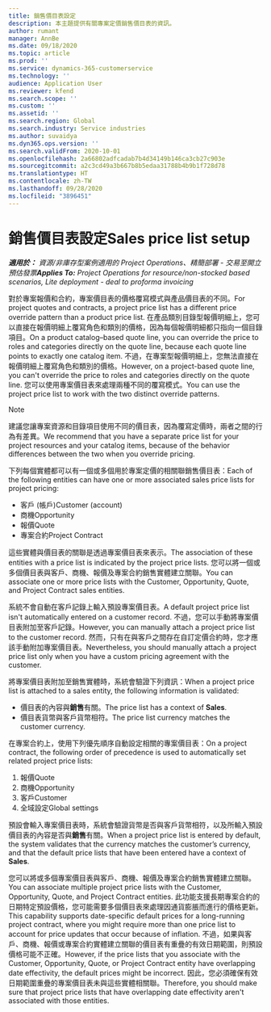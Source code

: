 ```yaml
---
title: 銷售價目表設定
description: 本主題提供有關專案定價銷售價目表的資訊。
author: rumant
manager: AnnBe
ms.date: 09/18/2020
ms.topic: article
ms.prod: ''
ms.service: dynamics-365-customerservice
ms.technology: ''
audience: Application User
ms.reviewer: kfend
ms.search.scope: ''
ms.custom: ''
ms.assetid: ''
ms.search.region: Global
ms.search.industry: Service industries
ms.author: suvaidya
ms.dyn365.ops.version: ''
ms.search.validFrom: 2020-10-01
ms.openlocfilehash: 2a66802adfcadab7b4d34149b146ca3cb27c903e
ms.sourcegitcommit: a2c3cd49a3b667b8b5edaa31788b4b9b1f728d78
ms.translationtype: HT
ms.contentlocale: zh-TW
ms.lasthandoff: 09/28/2020
ms.locfileid: "3896451"
---
```

# <a name="sales-price-list-setup"></a><span data-ttu-id="4bf88-103">銷售價目表設定</span><span class="sxs-lookup"><span data-stu-id="4bf88-103">Sales price list setup</span></span>

<span data-ttu-id="4bf88-104">_**適用於：** 資源/非庫存型案例適用的 Project Operations、精簡部署 - 交易至開立預估發票_</span><span class="sxs-lookup"><span data-stu-id="4bf88-104">_**Applies To:** Project Operations for resource/non-stocked based scenarios, Lite deployment - deal to proforma invoicing_</span></span>

<span data-ttu-id="4bf88-105">對於專案報價和合約，專案價目表的價格覆寫模式與產品價目表的不同。</span><span class="sxs-lookup"><span data-stu-id="4bf88-105">For project quotes and contracts, a project price list has a different price override pattern than a product price list.</span></span> <span data-ttu-id="4bf88-106">在產品類別目錄型報價明細上，您可以直接在報價明細上覆寫角色和類別的價格，因為每個報價明細都只指向一個目錄項目。</span><span class="sxs-lookup"><span data-stu-id="4bf88-106">On a product catalog–based quote line, you can override the price to roles and categories directly on the quote line, because each quote line points to exactly one catalog item.</span></span> <span data-ttu-id="4bf88-107">不過，在專案型報價明細上，您無法直接在報價明細上覆寫角色和類別的價格。</span><span class="sxs-lookup"><span data-stu-id="4bf88-107">However, on a project-based quote line, you can't override the price to roles and categories directly on the quote line.</span></span> <span data-ttu-id="4bf88-108">您可以使用專案價目表來處理兩種不同的覆寫模式。</span><span class="sxs-lookup"><span data-stu-id="4bf88-108">You can use the project price list to work with the two distinct override patterns.</span></span>

> [!NOTE]
> <span data-ttu-id="4bf88-109">建議您讓專案資源和目錄項目使用不同的價目表，因為覆寫定價時，兩者之間的行為有差異。</span><span class="sxs-lookup"><span data-stu-id="4bf88-109">We recommend that you have a separate price list for your project resources and your catalog items, because of the behavior differences between the two when you override pricing.</span></span>

<span data-ttu-id="4bf88-110">下列每個實體都可以有一個或多個用於專案定價的相關聯銷售價目表：</span><span class="sxs-lookup"><span data-stu-id="4bf88-110">Each of the following entities can have one or more associated sales price lists for project pricing:</span></span>

- <span data-ttu-id="4bf88-111">客戶 (帳戶)</span><span class="sxs-lookup"><span data-stu-id="4bf88-111">Customer (account)</span></span> 
- <span data-ttu-id="4bf88-112">商機</span><span class="sxs-lookup"><span data-stu-id="4bf88-112">Opportunity</span></span> 
- <span data-ttu-id="4bf88-113">報價</span><span class="sxs-lookup"><span data-stu-id="4bf88-113">Quote</span></span> 
- <span data-ttu-id="4bf88-114">專案合約</span><span class="sxs-lookup"><span data-stu-id="4bf88-114">Project Contract</span></span>

<span data-ttu-id="4bf88-115">這些實體與價目表的關聯是透過專案價目表來表示。</span><span class="sxs-lookup"><span data-stu-id="4bf88-115">The association of these entities with a price list is indicated by the project price lists.</span></span> <span data-ttu-id="4bf88-116">您可以將一個或多個價目表與客戶、商機、報價及專案合約銷售實體建立關聯。</span><span class="sxs-lookup"><span data-stu-id="4bf88-116">You can associate one or more price lists with the Customer, Opportunity, Quote, and Project Contract sales entities.</span></span>

<span data-ttu-id="4bf88-117">系統不會自動在客戶記錄上輸入預設專案價目表。</span><span class="sxs-lookup"><span data-stu-id="4bf88-117">A default project price list isn't automatically entered on a customer record.</span></span> <span data-ttu-id="4bf88-118">不過，您可以手動將專案價目表附加至客戶記錄。</span><span class="sxs-lookup"><span data-stu-id="4bf88-118">However, you can manually attach a project price list to the customer record.</span></span> <span data-ttu-id="4bf88-119">然而，只有在與客戶之間存在自訂定價合約時，您才應該手動附加專案價目表。</span><span class="sxs-lookup"><span data-stu-id="4bf88-119">Nevertheless, you should manually attach a project price list only when you have a custom pricing agreement with the customer.</span></span> 

<span data-ttu-id="4bf88-120">將專案價目表附加至銷售實體時，系統會驗證下列資訊：</span><span class="sxs-lookup"><span data-stu-id="4bf88-120">When a project price list is attached to a sales entity, the following information is validated:</span></span>

- <span data-ttu-id="4bf88-121">價目表的內容與**銷售**有關。</span><span class="sxs-lookup"><span data-stu-id="4bf88-121">The price list has a context of **Sales**.</span></span> 
- <span data-ttu-id="4bf88-122">價目表貨幣與客戶貨幣相符。</span><span class="sxs-lookup"><span data-stu-id="4bf88-122">The price list currency matches the customer currency.</span></span> 

<span data-ttu-id="4bf88-123">在專案合約上，使用下列優先順序自動設定相關的專案價目表：</span><span class="sxs-lookup"><span data-stu-id="4bf88-123">On a project contract, the following order of precedence is used to automatically set related project price lists:</span></span>

1. <span data-ttu-id="4bf88-124">報價</span><span class="sxs-lookup"><span data-stu-id="4bf88-124">Quote</span></span>
2. <span data-ttu-id="4bf88-125">商機​​</span><span class="sxs-lookup"><span data-stu-id="4bf88-125">Opportunity</span></span>
3. <span data-ttu-id="4bf88-126">客戶</span><span class="sxs-lookup"><span data-stu-id="4bf88-126">Customer</span></span> 
4. <span data-ttu-id="4bf88-127">全域設定</span><span class="sxs-lookup"><span data-stu-id="4bf88-127">Global settings</span></span> 

<span data-ttu-id="4bf88-128">預設會輸入專案價目表時，系統會驗證貨幣是否與客戶貨幣相符，以及所輸入預設價目表的內容是否與**銷售**有關。</span><span class="sxs-lookup"><span data-stu-id="4bf88-128">When a project price list is entered by default, the system validates that the currency matches the customer’s currency, and that the default price lists that have been entered have a context of **Sales**.</span></span>

<span data-ttu-id="4bf88-129">您可以將或多個專案價目表與客戶、商機、報價及專案合約銷售實體建立關聯。</span><span class="sxs-lookup"><span data-stu-id="4bf88-129">You can associate multiple project price lists with the Customer, Opportunity, Quote, and Project Contract entities.</span></span> <span data-ttu-id="4bf88-130">此功能支援長期專案合約的日期特定預設價格，您可能需要多個價目表來處理因通貨膨脹而進行的價格更新。</span><span class="sxs-lookup"><span data-stu-id="4bf88-130">This capability supports date-specific default prices for a long-running project contract, where you might require more than one price list to account for price updates that occur because of inflation.</span></span> <span data-ttu-id="4bf88-131">不過，如果與客戶、商機、報價或專案合約實體建立關聯的價目表有重疊的有效日期範圍，則預設價格可能不正確。</span><span class="sxs-lookup"><span data-stu-id="4bf88-131">However, if the price lists that you associate with the Customer, Opportunity, Quote, or Project Contract entity have overlapping date effectivity, the default prices might be incorrect.</span></span> <span data-ttu-id="4bf88-132">因此，您必須確保有效日期範圍重疊的專案價目表未與這些實體相關聯。</span><span class="sxs-lookup"><span data-stu-id="4bf88-132">Therefore, you should make sure that project price lists that have overlapping date effectivity aren't associated with those entities.</span></span>
